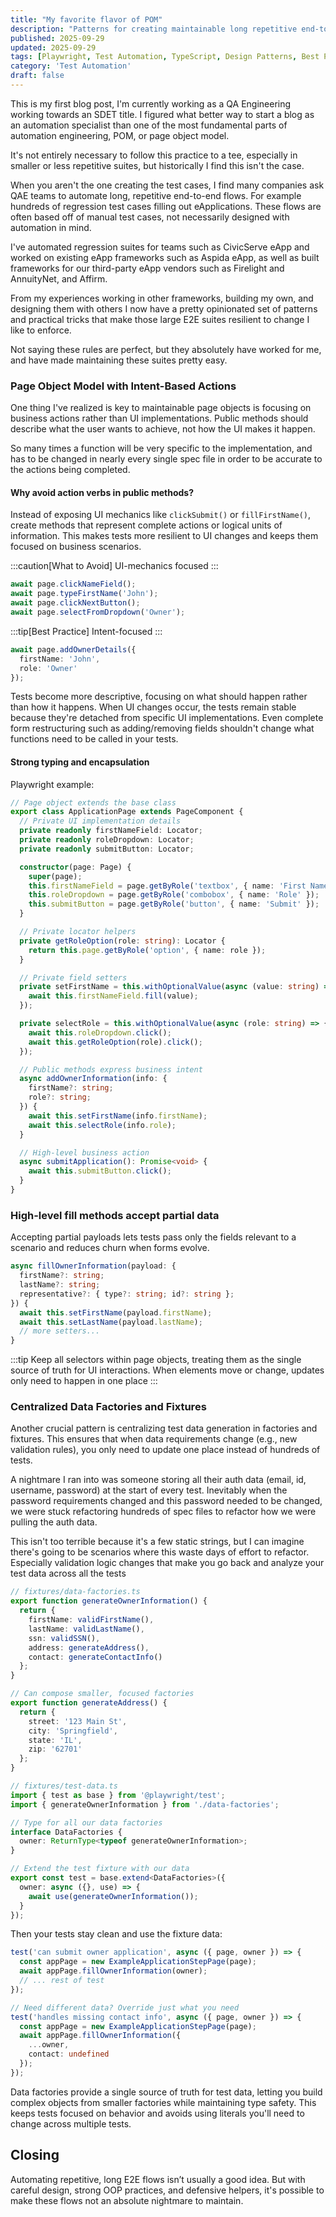```yaml
---
title: "My favorite flavor of POM"
description: "Patterns for creating maintainable long repetitive end-to-end flows"
published: 2025-09-29
updated: 2025-09-29
tags: [Playwright, Test Automation, TypeScript, Design Patterns, Best Practices]
category: 'Test Automation'
draft: false 
---
```


This is my first blog post, I'm currently working as a QA Engineering working towards an SDET title. I figured what better way to start a blog as an automation specialist than one of the most fundamental parts of automation engineering, POM, or page object model.

It's not entirely necessary to follow this practice to a tee, especially in smaller or less repetitive suites, but historically I find this isn't the case.

When you aren't the one creating the test cases, I find many companies ask QAE teams to automate long, repetitive end-to-end flows. For example hundreds of regression test cases filling out eApplications. These flows are often based off of manual test cases, not necessarily designed with automation in mind.

I've automated regression suites for teams such as CivicServe eApp and worked on existing eApp frameworks such as Aspida eApp, as well as built frameworks for our third-party eApp vendors such as Firelight and AnnuityNet, and Affirm. 

From my experiences working in other frameworks, building my own, and designing them with others I now have a pretty opinionated set of patterns and practical tricks that make those large E2E suites resilient to change I like to enforce.

Not saying these rules are perfect, but they absolutely have worked for me, and have made maintaining these suites pretty easy.

### Page Object Model with Intent-Based Actions

One thing I've realized is key to maintainable page objects is focusing on business actions rather than UI implementations. Public methods should describe what the user wants to achieve, not how the UI makes it happen.

So many times a function will be very specific to the implementation, and has to be changed in nearly every single spec file in order to be accurate to the actions being completed.

#### Why avoid action verbs in public methods?

Instead of exposing UI mechanics like `clickSubmit()` or `fillFirstName()`, create methods that represent complete actions or logical units of information. This makes tests more resilient to UI changes and keeps them focused on business scenarios.

:::caution[What to Avoid]
UI-mechanics focused
::: 
```ts
await page.clickNameField();
await page.typeFirstName('John');
await page.clickNextButton();
await page.selectFromDropdown('Owner');
```

:::tip[Best Practice]
Intent-focused
:::
```ts
await page.addOwnerDetails({
  firstName: 'John',
  role: 'Owner'
});
```

Tests become more descriptive, focusing on what should happen rather than how it happens. When UI changes occur, the tests remain stable because they're detached from specific UI implementations. Even complete form restructuring such as adding/removing fields shouldn't change what functions need to be called in your tests.

#### Strong typing and encapsulation

Playwright example:

```ts
// Page object extends the base class
export class ApplicationPage extends PageComponent {
  // Private UI implementation details
  private readonly firstNameField: Locator;
  private readonly roleDropdown: Locator;
  private readonly submitButton: Locator;

  constructor(page: Page) {
    super(page);
    this.firstNameField = page.getByRole('textbox', { name: 'First Name' });
    this.roleDropdown = page.getByRole('combobox', { name: 'Role' });
    this.submitButton = page.getByRole('button', { name: 'Submit' });
  }

  // Private locator helpers
  private getRoleOption(role: string): Locator {
    return this.page.getByRole('option', { name: role });
  }

  // Private field setters
  private setFirstName = this.withOptionalValue(async (value: string) => {
    await this.firstNameField.fill(value);
  });

  private selectRole = this.withOptionalValue(async (role: string) => {
    await this.roleDropdown.click();
    await this.getRoleOption(role).click();
  });

  // Public methods express business intent
  async addOwnerInformation(info: { 
    firstName?: string; 
    role?: string;
  }) {
    await this.setFirstName(info.firstName);
    await this.selectRole(info.role);
  }

  // High-level business action
  async submitApplication(): Promise<void> {
    await this.submitButton.click();
  }
}
```

### High-level fill methods accept partial data

Accepting partial payloads lets tests pass only the fields relevant to a scenario and reduces churn when forms evolve.

```ts
async fillOwnerInformation(payload: {
  firstName?: string;
  lastName?: string;
  representative?: { type?: string; id?: string };
}) {
  await this.setFirstName(payload.firstName);
  await this.setLastName(payload.lastName);
  // more setters...
}
```

:::tip
Keep all selectors within page objects, treating them as the single source of truth for UI interactions. When elements move or change, updates only need to happen in one place
:::

### Centralized Data Factories and Fixtures

Another crucial pattern is centralizing test data generation in factories and fixtures. This ensures that when data requirements change (e.g., new validation rules), you only need to update one place instead of hundreds of tests.

A nightmare I ran into was someone storing all their auth data (email, id, username, password) at the start of every test. Inevitably when the password requirements changed and this password needed to be changed, we were stuck refactoring hundreds of spec files to refactor how we were pulling the auth data.

This isn't too terrible because it's a few static strings, but I can imagine there's going to be scenarios where this waste days of effort to refactor. Especially validation logic changes that make you go back and analyze your test data across all the tests

```ts
// fixtures/data-factories.ts
export function generateOwnerInformation() {
  return {
    firstName: validFirstName(),
    lastName: validLastName(),
    ssn: validSSN(),
    address: generateAddress(),
    contact: generateContactInfo()
  };
}

// Can compose smaller, focused factories
export function generateAddress() {
  return {
    street: '123 Main St',
    city: 'Springfield',
    state: 'IL',
    zip: '62701'
  };
}

// fixtures/test-data.ts
import { test as base } from '@playwright/test';
import { generateOwnerInformation } from './data-factories';

// Type for all our data factories
interface DataFactories {
  owner: ReturnType<typeof generateOwnerInformation>;
}

// Extend the test fixture with our data
export const test = base.extend<DataFactories>({
  owner: async ({}, use) => {
    await use(generateOwnerInformation());
  }
});
```

Then your tests stay clean and use the fixture data:

```ts
test('can submit owner application', async ({ page, owner }) => {
  const appPage = new ExampleApplicationStepPage(page);
  await appPage.fillOwnerInformation(owner);
  // ... rest of test
});

// Need different data? Override just what you need
test('handles missing contact info', async ({ page, owner }) => {
  const appPage = new ExampleApplicationStepPage(page);
  await appPage.fillOwnerInformation({
    ...owner,
    contact: undefined
  });
});
```

Data factories provide a single source of truth for test data, letting you build complex objects from smaller factories while maintaining type safety. This keeps tests focused on behavior and avoids using literals you'll need to change across multiple tests.

## Closing
Automating repetitive, long E2E flows isn’t usually a good idea. But with careful design, strong OOP practices, and defensive helpers, it's possible to make these flows not an absolute nightmare to maintain.
